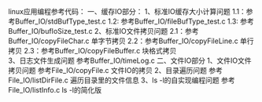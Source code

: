 linux应用编程参考代码：
一、缓存IO部分：
	1、标准IO缓存大小计算问题
		1.1：参考Buffer_IO/stdBufType_test.c
		1.2: 参考Buffer_IO/fileBufType_test.c
		1.3: 参考Buffer_IO/bufIoSize_test.c
	2、标准IO文件拷贝问题
		2.1：参考Buffer_IO/copyFileChar.c 单字节拷贝
		2.2：参考Buffer_IO/copyFileLine.c 单行拷贝
		2.3：参考Buffer_IO/copyFileBuffer.c 块格式拷贝	
	3、日志文件生成问题
		参考Buffer_IO/timeLog.c
二、文件IO部分
	1、文件IO文件拷贝问题
		参考File_IO/copyFile.c	文件IO的拷贝
	2、目录遍历问题
		参考File_IO/listDirFile.c	遍历目录里的文件信息
	3、ls -l的自实现编程问题
		参考File_IO/listInfo.c		ls -l的简化版

